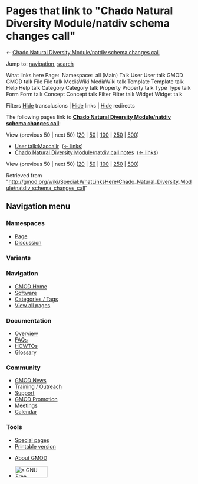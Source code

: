 <div id="mw-page-base" class="noprint">

</div>

<div id="mw-head-base" class="noprint">

</div>

<div id="content" class="mw-body" role="main">

<span id="top"></span>

<div id="mw-js-message" style="display:none;">

</div>



# <span dir="auto">Pages that link to "Chado Natural Diversity Module/natdiv schema changes call"</span>

<div id="bodyContent">

<div id="contentSub">

← [Chado Natural Diversity Module/natdiv schema changes
call](/wiki/Chado_Natural_Diversity_Module/natdiv_schema_changes_call "Chado Natural Diversity Module/natdiv schema changes call")

</div>

<div id="jump-to-nav" class="mw-jump">

Jump to: [navigation](#mw-navigation), [search](#p-search)

</div>

<div id="mw-content-text">

What links here Page:  Namespace:  all (Main) Talk User User talk GMOD
GMOD talk File File talk MediaWiki MediaWiki talk Template Template talk
Help Help talk Category Category talk Property Property talk Type Type
talk Form Form talk Concept Concept talk Filter Filter talk Widget
Widget talk

Filters
[Hide](/mediawiki/index.php?title=Special:WhatLinksHere/Chado_Natural_Diversity_Module/natdiv_schema_changes_call&hidetrans=1 "Special:WhatLinksHere/Chado Natural Diversity Module/natdiv schema changes call")
transclusions \|
[Hide](/mediawiki/index.php?title=Special:WhatLinksHere/Chado_Natural_Diversity_Module/natdiv_schema_changes_call&hidelinks=1 "Special:WhatLinksHere/Chado Natural Diversity Module/natdiv schema changes call")
links \|
[Hide](/mediawiki/index.php?title=Special:WhatLinksHere/Chado_Natural_Diversity_Module/natdiv_schema_changes_call&hideredirs=1 "Special:WhatLinksHere/Chado Natural Diversity Module/natdiv schema changes call")
redirects

The following pages link to **[Chado Natural Diversity Module/natdiv
schema changes
call](/wiki/Chado_Natural_Diversity_Module/natdiv_schema_changes_call "Chado Natural Diversity Module/natdiv schema changes call")**:

View (previous 50 \| next 50)
([20](/mediawiki/index.php?title=Special:WhatLinksHere/Chado_Natural_Diversity_Module/natdiv_schema_changes_call&limit=20 "Special:WhatLinksHere/Chado Natural Diversity Module/natdiv schema changes call")
\|
[50](/mediawiki/index.php?title=Special:WhatLinksHere/Chado_Natural_Diversity_Module/natdiv_schema_changes_call&limit=50 "Special:WhatLinksHere/Chado Natural Diversity Module/natdiv schema changes call")
\|
[100](/mediawiki/index.php?title=Special:WhatLinksHere/Chado_Natural_Diversity_Module/natdiv_schema_changes_call&limit=100 "Special:WhatLinksHere/Chado Natural Diversity Module/natdiv schema changes call")
\|
[250](/mediawiki/index.php?title=Special:WhatLinksHere/Chado_Natural_Diversity_Module/natdiv_schema_changes_call&limit=250 "Special:WhatLinksHere/Chado Natural Diversity Module/natdiv schema changes call")
\|
[500](/mediawiki/index.php?title=Special:WhatLinksHere/Chado_Natural_Diversity_Module/natdiv_schema_changes_call&limit=500 "Special:WhatLinksHere/Chado Natural Diversity Module/natdiv schema changes call"))

- [User talk:Maccallr](/wiki/User_talk:Maccallr "User talk:Maccallr") ‎
  <span class="mw-whatlinkshere-tools">([←
  links](/mediawiki/index.php?title=Special:WhatLinksHere&target=User+talk%3AMaccallr "Special:WhatLinksHere"))</span>
- [Chado Natural Diversity Module/natdiv call
  notes](/wiki/Chado_Natural_Diversity_Module/natdiv_call_notes "Chado Natural Diversity Module/natdiv call notes")
  ‎ <span class="mw-whatlinkshere-tools">([←
  links](/mediawiki/index.php?title=Special:WhatLinksHere&target=Chado+Natural+Diversity+Module%2Fnatdiv+call+notes "Special:WhatLinksHere"))</span>

View (previous 50 \| next 50)
([20](/mediawiki/index.php?title=Special:WhatLinksHere/Chado_Natural_Diversity_Module/natdiv_schema_changes_call&limit=20 "Special:WhatLinksHere/Chado Natural Diversity Module/natdiv schema changes call")
\|
[50](/mediawiki/index.php?title=Special:WhatLinksHere/Chado_Natural_Diversity_Module/natdiv_schema_changes_call&limit=50 "Special:WhatLinksHere/Chado Natural Diversity Module/natdiv schema changes call")
\|
[100](/mediawiki/index.php?title=Special:WhatLinksHere/Chado_Natural_Diversity_Module/natdiv_schema_changes_call&limit=100 "Special:WhatLinksHere/Chado Natural Diversity Module/natdiv schema changes call")
\|
[250](/mediawiki/index.php?title=Special:WhatLinksHere/Chado_Natural_Diversity_Module/natdiv_schema_changes_call&limit=250 "Special:WhatLinksHere/Chado Natural Diversity Module/natdiv schema changes call")
\|
[500](/mediawiki/index.php?title=Special:WhatLinksHere/Chado_Natural_Diversity_Module/natdiv_schema_changes_call&limit=500 "Special:WhatLinksHere/Chado Natural Diversity Module/natdiv schema changes call"))

</div>

<div class="printfooter">

Retrieved from
"<http://gmod.org/wiki/Special:WhatLinksHere/Chado_Natural_Diversity_Module/natdiv_schema_changes_call>"

</div>

<div id="catlinks" class="catlinks catlinks-allhidden">

</div>

<div class="visualClear">

</div>

</div>

</div>

<div id="mw-navigation">

## Navigation menu

<div id="mw-head">



<div id="left-navigation">

<div id="p-namespaces" class="vectorTabs" role="navigation"
aria-labelledby="p-namespaces-label">

### Namespaces

- <span id="ca-nstab-main"><a
  href="/wiki/Chado_Natural_Diversity_Module/natdiv_schema_changes_call"
  accesskey="c" title="View the content page [c]">Page</a></span>
- <span id="ca-talk"><a
  href="/wiki/Talk:Chado_Natural_Diversity_Module/natdiv_schema_changes_call"
  accesskey="t"
  title="Discussion about the content page [t]">Discussion</a></span>

</div>

<div id="p-variants" class="vectorMenu emptyPortlet" role="navigation"
aria-labelledby="p-variants-label">

### 

### Variants[](#)

<div class="menu">

</div>

</div>

</div>

<div id="right-navigation">





</div>



</div>

</div>

</div>

<div id="mw-panel">

<div id="p-logo" role="banner">

<a href="/wiki/Main_Page"
style="background-image: url(http://gmod.org/images/GMOD-cogs.png);"
title="Visit the main page"></a>

</div>

<div id="p-Navigation" class="portal" role="navigation"
aria-labelledby="p-Navigation-label">

### Navigation

<div class="body">

- <span id="n-GMOD-Home">[GMOD Home](/wiki/Main_Page)</span>
- <span id="n-Software">[Software](/wiki/GMOD_Components)</span>
- <span id="n-Categories-.2F-Tags">[Categories /
  Tags](/wiki/Categories)</span>
- <span id="n-View-all-pages">[View all
  pages](/wiki/Special:AllPages)</span>

</div>

</div>

<div id="p-Documentation" class="portal" role="navigation"
aria-labelledby="p-Documentation-label">

### Documentation

<div class="body">

- <span id="n-Overview">[Overview](/wiki/Overview)</span>
- <span id="n-FAQs">[FAQs](/wiki/Category:FAQ)</span>
- <span id="n-HOWTOs">[HOWTOs](/wiki/Category:HOWTO)</span>
- <span id="n-Glossary">[Glossary](/wiki/Glossary)</span>

</div>

</div>

<div id="p-Community" class="portal" role="navigation"
aria-labelledby="p-Community-label">

### Community

<div class="body">

- <span id="n-GMOD-News">[GMOD News](/wiki/GMOD_News)</span>
- <span id="n-Training-.2F-Outreach">[Training /
  Outreach](/wiki/Training_and_Outreach)</span>
- <span id="n-Support">[Support](/wiki/Support)</span>
- <span id="n-GMOD-Promotion">[GMOD
  Promotion](/wiki/GMOD_Promotion)</span>
- <span id="n-Meetings">[Meetings](/wiki/Meetings)</span>
- <span id="n-Calendar">[Calendar](/wiki/Calendar)</span>

</div>

</div>

<div id="p-tb" class="portal" role="navigation"
aria-labelledby="p-tb-label">

### Tools

<div class="body">

- <span id="t-specialpages"><a href="/wiki/Special:SpecialPages" accesskey="q"
  title="A list of all special pages [q]">Special pages</a></span>
- <span id="t-print"><a
  href="/mediawiki/index.php?title=Special:WhatLinksHere/Chado_Natural_Diversity_Module/natdiv_schema_changes_call&amp;printable=yes"
  rel="alternate" accesskey="p"
  title="Printable version of this page [p]">Printable version</a></span>

</div>

</div>

</div>

</div>

<div id="footer" role="contentinfo">

- <span id="footer-places-about">[About
  GMOD](/wiki/GMOD:About "GMOD:About")</span>

<!-- -->

- <span id="footer-copyrightico">[<img src="http://www.gnu.org/graphics/gfdl-logo-small.png" width="88"
  height="31" alt="a GNU Free Documentation License" />](http://www.gnu.org/licenses/fdl-1.3.html)</span>




</div>
